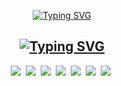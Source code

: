 <p align="center">
   <a href="https://git.io/typing-svg"><img src="https://readme-typing-svg.demolab.com?font=Righteous&size=60&pause=1000&color=F7F7F7&center=true&vCenter=true&width=800&height=100&lines=Hello%2C+My+name+is+Artem.;I+am+a+frontend+developer.;Feel+free+to+look+around." alt="Typing SVG" /></a>
</p>

<h2 align="center">
  <a href="https://git.io/typing-svg"><img src="https://readme-typing-svg.demolab.com?  font=Righteous&size=30&pause=1000&color=F7F7F7&center=true&vCenter=true&height=100&lines=Languages+and+Tools:" alt="Typing SVG" /></a>
 </h2>
<div align="center">
  <img src="https://readme-components.vercel.app/api?component=logo&fill=black&logo=react&animation=spin&svgfill=61DAFB">&nbsp;
  <img src="https://readme-components.vercel.app/api?component=logo&fill=black&logo=node.js&animation=spin&svgfill=339933">&nbsp;
  <img src="https://readme-components.vercel.app/api?component=logo&fill=black&logo=html5&animation=spin&svgfill=E34F26">&nbsp;
  <img src="https://readme-components.vercel.app/api?component=logo&fill=black&logo=javascript&svgfill=F7DF1E">&nbsp;
  <img src="https://readme-components.vercel.app/api?component=logo&fill=black&logo=CSS3&animation=spin&svgfill=1572B6">&nbsp;
  <img src="https://readme-components.vercel.app/api?component=logo&fill=black&logo=github&animation=spin&svgfill=181717">&nbsp;
  <img src="https://readme-components.vercel.app/api?component=logo&fill=black&logo=jest&animation=spin&svgfill=C21325">&nbsp;
</div>